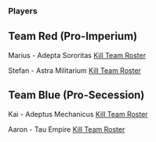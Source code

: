 ### Players

## Team Red (Pro-Imperium)

Marius - Adepta Sororitas
[Kill Team Roster](https://github.com/Labernator/HoR/blob/master/Campaign/The%20Fortalessa%20Intervention%20(Herbst%202019)/Rosters/Adepta%20Sororitas%20Kill%20Team.md)

Stefan - Astra Militarium
[Kill Team Roster](https://github.com/Labernator/HoR/blob/master/Campaign/The%20Fortalessa%20Intervention%20(Herbst%202019)/Rosters/Astra%20Militarium%20Kill%20Team.md) 

## Team Blue (Pro-Secession)

Kai - Adeptus Mechanicus
[Kill Team Roster](https://github.com/Labernator/HoR/blob/master/Campaign/The%20Fortalessa%20Intervention%20(Herbst%202019)/Rosters/Adeptus%20Mechanicus%20Kill%20Team.md)

Aaron - Tau Empire
[Kill Team Roster](https://github.com/Labernator/HoR/blob/master/Campaign/The%20Fortalessa%20Intervention%20(Herbst%202019)/Rosters/Tau%20Empire%20Kill%20Team.md) 
